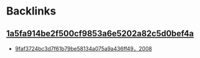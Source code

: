 
# Backlinks
## [1a5fa914be2f500cf9853a6e5202a82c5d0bef4a](1a5fa914be2f500cf9853a6e5202a82c5d0bef4a.md)
- [9faf3724bc3d7f61b79be58134a075a9a436ff49，2008](9faf3724bc3d7f61b79be58134a075a9a436ff49，2008.md)

